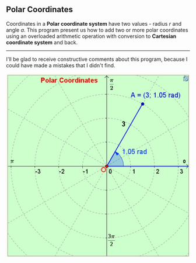 Polar Coordinates
---
Coordinates in a **Polar coordinate system** have two values - radius *r* and angle *a*. This program present us how to add two or more polar coordinates using an overloaded arithmetic operation with conversion to **Cartesian coordinate system** and back. 

---
I'll be glad to receive constructive comments about this program, because I could have made a mistakes that I didn't find.

![pc](pc.jpg)
